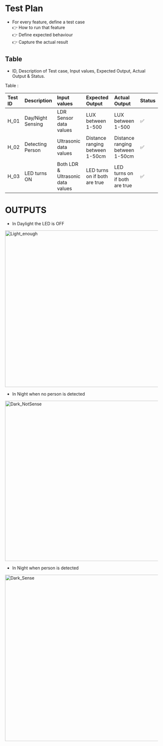 # Test Plan
* For every feature, define a test case </br>
 :point_right: How to run that feature </br>
 :point_right: Define expected behaviour </br>
 :point_right: Capture the actual result

## Table
* ID, Description of Test case, Input values, Expected Output, Actual Output & Status.</br>

Table : </br>

|Test ID|	Description|	Input values|	Expected Output| Actual Output | Status|
|:------|:-----------|:-------|:-------|:---|:---|
| H_01 |	Day/Night Sensing|	LDR Sensor data values | LUX between 1-500 |  LUX between 1-500 | ✅|
| H_02 |	Detecting Person | Ultrasonic data values	|	Distance ranging between 1-50cm | Distance ranging between 1-50cm | ✅|
| H_03 |	LED turns ON |	Both LDR & Ultrasonic data values | LED turns on if both are true | LED turns on if both are true | ✅|

# OUTPUTS

* In Daylight the LED is OFF

<img width="515" alt="Light_enough" src="https://user-images.githubusercontent.com/98833151/157128568-f274ed69-03c5-4382-9aa5-c03aca36ec62.png">

* In Night when no person is detected

<img width="527" alt="Dark_NotSense" src="https://user-images.githubusercontent.com/98833151/157128630-d60e59e9-9717-49fa-a170-fe3910eeca0a.png">

* In Night when person is detected

<img width="547" alt="Dark_Sense" src="https://user-images.githubusercontent.com/98833151/157128676-1391b112-2fca-405d-b9af-b853ff342059.png">
